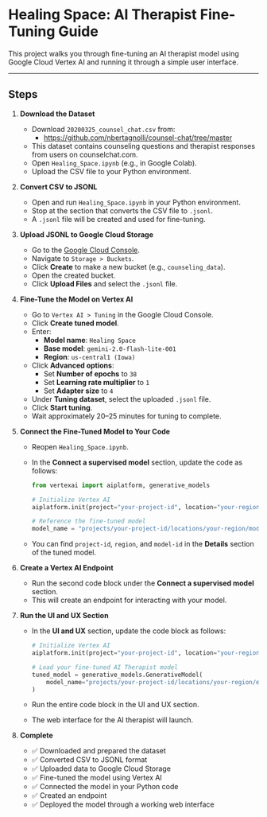 # Healing Space: AI Therapist Fine-Tuning Guide

This project walks you through fine-tuning an AI therapist model using Google Cloud Vertex AI and running it through a simple user interface.

---

## Steps

1. **Download the Dataset**
   - Download `20200325_counsel_chat.csv` from:
     - https://github.com/nbertagnolli/counsel-chat/tree/master
   - This dataset contains counseling questions and therapist responses from users on counselchat.com.
   - Open `Healing_Space.ipynb` (e.g., in Google Colab).
   - Upload the CSV file to your Python environment.

2. **Convert CSV to JSONL**
   - Open and run `Healing_Space.ipynb` in your Python environment.
   - Stop at the section that converts the CSV file to `.jsonl`.
   - A `.jsonl` file will be created and used for fine-tuning.

3. **Upload JSONL to Google Cloud Storage**
   - Go to the [Google Cloud Console](https://console.cloud.google.com/).
   - Navigate to `Storage > Buckets`.
   - Click **Create** to make a new bucket (e.g., `counseling_data`).
   - Open the created bucket.
   - Click **Upload Files** and select the `.jsonl` file.

4. **Fine-Tune the Model on Vertex AI**
   - Go to `Vertex AI > Tuning` in the Google Cloud Console.
   - Click **Create tuned model**.
   - Enter:
     - **Model name**: `Healing Space`
     - **Base model**: `gemini-2.0-flash-lite-001`
     - **Region**: `us-central1 (Iowa)`
   - Click **Advanced options**:
     - Set **Number of epochs** to `38`
     - Set **Learning rate multiplier** to `1`
     - Set **Adapter size** to `4`
   - Under **Tuning dataset**, select the uploaded `.jsonl` file.
   - Click **Start tuning**.
   - Wait approximately 20–25 minutes for tuning to complete.

5. **Connect the Fine-Tuned Model to Your Code**
   - Reopen `Healing_Space.ipynb`.
   - In the **Connect a supervised model** section, update the code as follows:

     ```python
     from vertexai import aiplatform, generative_models

     # Initialize Vertex AI
     aiplatform.init(project="your-project-id", location="your-region")

     # Reference the fine-tuned model
     model_name = "projects/your-project-id/locations/your-region/models/your-model-id"
     ```

   - You can find `project-id`, `region`, and `model-id` in the **Details** section of the tuned model.

6. **Create a Vertex AI Endpoint**
   - Run the second code block under the **Connect a supervised model** section.
   - This will create an endpoint for interacting with your model.

7. **Run the UI and UX Section**
   - In the **UI and UX** section, update the code block as follows:

     ```python
     # Initialize Vertex AI
     aiplatform.init(project="your-project-id", location="your-region")

     # Load your fine-tuned AI Therapist model
     tuned_model = generative_models.GenerativeModel(
         model_name="projects/your-project-id/locations/your-region/endpoints/your-endpoint-id"
     )
     ```

   - Run the entire code block in the UI and UX section.
   - The web interface for the AI therapist will launch.

8. **Complete**
   - ✅ Downloaded and prepared the dataset
   - ✅ Converted CSV to JSONL format
   - ✅ Uploaded data to Google Cloud Storage
   - ✅ Fine-tuned the model using Vertex AI
   - ✅ Connected the model in your Python code
   - ✅ Created an endpoint
   - ✅ Deployed the model through a working web interface
